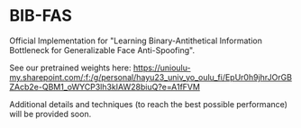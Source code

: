 # BIB-FAS
Official Implementation for "Learning Binary-Antithetical Information Bottleneck for Generalizable Face Anti-Spoofing".

See our pretrained weights here: 
https://unioulu-my.sharepoint.com/:f:/g/personal/hayu23_univ_yo_oulu_fi/EpUr0h9jhrJOrGBZAcb2e-QBM1_oWYCP3lh3kIAW28biuQ?e=A1fFVM

Additional details and techniques (to reach the best possible performance) will be provided soon.
